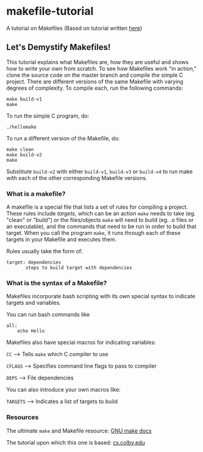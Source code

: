 makefile-tutorial
=================

A tutorial on Makefiles (Based on tutorial written [here](http://www.cs.colby.edu/maxwell/courses/tutorials/maketutor/))

## Let's Demystify Makefiles!

This tutorial explains what Makefiles are, how they are useful and shows how to write your own from scratch.  To see how Makefiles work "in action," clone the source code on the master branch and compile the simple C project. There are different versions of the same Makefile with varying degrees of complexity.  To compile each, run the following commands:

```
make build-v1
make
```

To run the simple C program, do:

```
./hellomake
```

To run a different version of the Makefile, do:

```
make clean
make build-v2
make
```

Substitute `build-v2` with either `build-v1`, `build-v3` or `build-v4` to run make with each of the other corresponding Makefile versions.


### What is a makefile?

A makefile is a special file that lists a set of rules for compiling a project.
These rules include *targets*, which can be an action `make` needs to take (eg. "clean" or "build") or the files/objects `make` will need to build (eg. .o files or an executable), and the commands that need to be run in order to build that target.  When you call the program `make`, it runs through each of these targets in your Makefile and executes them.

Rules usually take the form of:

```
target: dependencies
       steps to build target with dependencies
```


### What is the syntax of a Makefile?

Makefiles incorporate bash scripting with its own special syntax to indicate targets and variables.

You can run bash commands like

```
all:
    echo Hello
```

Makefiles also have special macros for indicating variables:


`CC`          --> Tells `make` which C compiler to use

`CFLAGS`      --> Specifies command line flags to pass to compiler

`DEPS`        --> File dependencies



You can also introduce your own macros like:

`TARGETS`     --> Indicates a list of targets to build


### Resources

The ultimate `make` and Makefile resource: [GNU make docs](http://www.gnu.org/software/make/manual/make.html)

The tutorial upon which this one is based: [cs.colby.edu](http://www.cs.colby.edu/maxwell/courses/tutorials/maketutor/)
